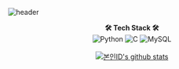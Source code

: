 <!--
**dntjq0815/dntjq0815** is a ✨ _special_ ✨ repository because its `README.md` (this file) appears on your GitHub profile.

Here are some ideas to get you started:

- 🔭 I’m currently working on ...
- 🌱 I’m currently learning ...
- 👯 I’m looking to collaborate on ...
- 🤔 I’m looking for help with ...
- 💬 Ask me about ...
- 📫 How to reach me: ...
- 😄 Pronouns: ...
- ⚡ Fun fact: ...
-->

![header](https://capsule-render.vercel.app/api?type=waving&color=auto&height=300&section=header&text=wooseob&fontSize=90)
<div align=center>


**🛠 Tech Stack 🛠** <br>
![Python](https://img.shields.io/badge/Python-3776AB?style=flat-square&logo=Python&logoColor=white)
![C](https://img.shields.io/badge/C-A8B9CC?style=flat-square&logo=C&logoColor=white)
![MySQL](https://img.shields.io/badge/MySQL-4479A1?style=flat-square&logo=MySQL&logoColor=white)
<br><br>
[![본인ID's github stats](https://github-readme-stats.vercel.app/api/top-langs/?username=dntjq0815&show_icons=true&hide_border=true&title_color=004386&icon_color=004386&layout=compact)](https://github.com/dntjq0815)
  
</div>
